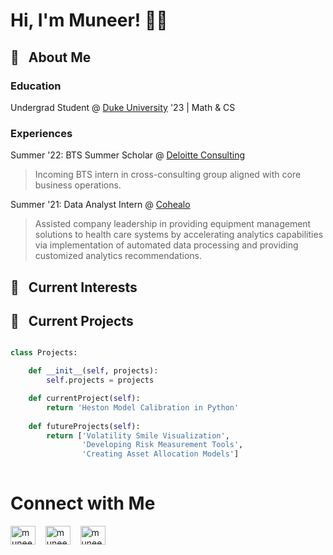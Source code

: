 # Hi, I'm Muneer! 👋🏽 
## 🎤 &nbsp; About Me
### Education 
Undergrad Student @ [Duke University](https://duke.edu/) '23 | Math & CS
### Experiences
Summer '22: BTS Summer Scholar @ [Deloitte Consulting](https://www2.deloitte.com/us/en/services/consulting.html) <br>
> Incoming BTS intern in cross-consulting group aligned with core business operations. <br>

Summer '21: Data Analyst Intern @ [Cohealo](https://cohealo.com/)
> Assisted company leadership in providing equipment management solutions to health care systems by accelerating analytics capabilities via implementation of automated data processing and providing customized analytics recommendations.

## 🔎 &nbsp; Current Interests
    

## 🧪 &nbsp; Current Projects
```python

class Projects:

    def __init__(self, projects):
        self.projects = projects

    def currentProject(self):
        return 'Heston Model Calibration in Python'
        
    def futureProjects(self):
        return ['Volatility Smile Visualization', 
                'Developing Risk Measurement Tools',
                'Creating Asset Allocation Models']
                
```
# Connect with Me
<p align="left">
<a href="https://linkedin.com/in/muneer-k" target="blank"><img align="center" src="https://raw.githubusercontent.com/rahuldkjain/github-profile-readme-generator/master/src/images/icons/Social/linked-in-alt.svg" alt="muneer-k" height="30" width="40" /></a> &nbsp;&nbsp;
<a href="https://www.instagram.com/munkhan_324/" target="blank"><img align="center" src="https://raw.githubusercontent.com/rahuldkjain/github-profile-readme-generator/master/src/images/icons/Social/instagram.svg" alt="muneer-k" height="30" width="40" /></a> &nbsp;&nbsp;
<a href="https://twitter.com/munkhan_324" target="blank"><img align="center" src="https://github.com/rahuldkjain/github-profile-readme-generator/blob/master/src/images/icons/Social/twitter.svg" alt="muneer-k" height="30" width="40" /></a>
</p>
